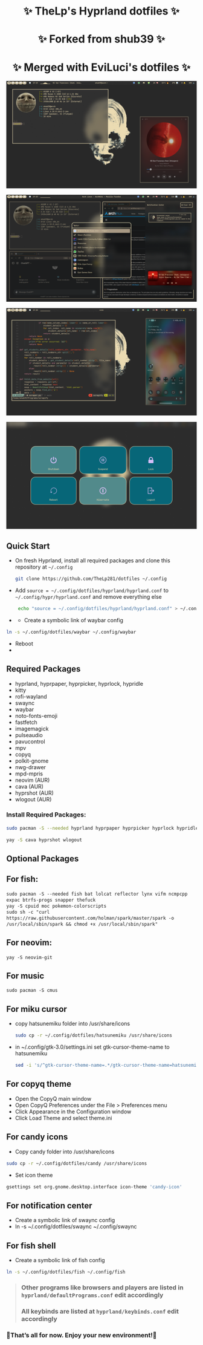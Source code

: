 <div align="center">
    <h1>✨ TheLp's Hyprland dotfiles ✨</h1>
    <h1>✨ Forked from shub39 ✨</h1>
    <h1>✨ Merged with EviLuci's dotfiles ✨</h1>
</div>

<div align="center"> 

</a>
</div>

![1](screenshots/1.png)

![2](screenshots/2.png)

![3](screenshots/3.png)

![4](screenshots/4.png)
## Quick Start

- On fresh Hyprland, install all required packages and clone this repository at `~/.config`
    ```bash
    git clone https://github.com/TheLp281/dotfiles ~/.config
    ```
- Add `source = ~/.config/dotfiles/hyprland/hyprland.conf` to `~/.config/hypr/hyprland.conf` and remove everything else
    ```bash
     echo "source = ~/.config/dotfiles/hyprland/hyprland.conf" > ~/.config/hypr/hyprland.conf
     ```
-  - Create a symbolic link of waybar config
  ```bash
  ln -s ~/.config/dotfiles/waybar ~/.config/waybar
  ```
- Reboot
- 
## Required Packages

- hyprland, hyprpaper, hyprpicker, hyprlock, hypridle
- kitty
- rofi-wayland
- swaync
- waybar
- noto-fonts-emoji
- fastfetch
- imagemagick
- pulseaudio
- pavucontrol
- mpv
- copyq
- polkit-gnome
- nwg-drawer
- mpd-mpris
- neovim (AUR)
- cava (AUR)
- hyprshot (AUR)
- wlogout (AUR)

### Install Required Packages:
 ```bash
sudo pacman -S --needed hyprland hyprpaper hyprpicker hyprlock hypridle kitty rofi-wayland swaync waybar noto-fonts-emoji fastfetch imagemagick mpv copyq polkit-gnome nwg-drawer pulseaudio pavucontrol mpd-mpris
 ```

```bash
yay -S cava hyprshot wlogout
```

## Optional Packages
  ## For fish:
    sudo pacman -S --needed fish bat lolcat reflector lynx vifm ncmpcpp expac btrfs-progs snapper thefuck
    yay -S cpuid moc pokemon-colorscripts
    sudo sh -c "curl https://raw.githubusercontent.com/holman/spark/master/spark -o /usr/local/sbin/spark && chmod +x /usr/local/sbin/spark"
  ## For neovim:
    yay -S neovim-git
  ## For music
    sudo pacman -S cmus 
 

  ## For miku cursor
  - copy hatsunemiku folder into /usr/share/icons
      ```bash
      sudo cp -r ~/.config/dotfiles/hatsunemiku /usr/share/icons
      ```
  - in ~/.config/gtk-3.0/settings.ini set gtk-cursor-theme-name to hatsunemiku
      ```bash
      sed -i 's/^gtk-cursor-theme-name=.*/gtk-cursor-theme-name=hatsunemiku/' ~/.config/gtk-3.0/settings.ini
      ```
  ## For copyq theme
   - Open the CopyQ main window
   - Open CopyQ Preferences under the File > Preferences menu
   - Click Appearance in the Configuration window
   - Click Load Theme and select theme.ini
  ## For candy icons
  - Copy candy folder into /usr/share/icons
   ```bash
   sudo cp -r ~/.config/dotfiles/candy /usr/share/icons
   ```
  - Set icon theme
   ```bash
   gsettings set org.gnome.desktop.interface icon-theme 'candy-icon'
   ```
  ## For notification center 
   - Create a symbolic link of swaync config
   - ln -s ~/.config/dotfiles/swaync ~/.config/swaync
  ## For fish shell
   - Create a symbolic link of fish config 
  ```bash
  ln -s ~/.config/dotfiles/fish ~/.config/fish
  ```
  





> ### Other programs like browsers and players are listed in `hyprland/defaultPrograms.conf` edit accordingly
> ### All keybinds are listed at `hyprland/keybinds.conf` edit accordingly

### 🎉That’s all for now. Enjoy your new environment!🎉

